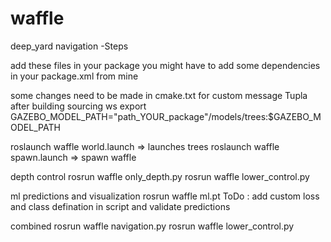 # waffle
deep_yard navigation
-Steps

add these files in your package
you might have to add some dependencies in your package.xml from mine

some changes need to be made in cmake.txt for custom message Tupla
after building sourcing ws
export GAZEBO_MODEL_PATH="path_YOUR_package"/models/trees:$GAZEBO_MODEL_PATH

roslaunch waffle world.launch  => launches trees
roslaunch waffle spawn.launch => spawn waffle

depth control
rosrun waffle only_depth.py
rosrun waffle lower_control.py

ml predictions and visualization
rosrun waffle ml.pt
ToDo : add custom loss and class defination in script and validate predictions

combined
rosrun waffle navigation.py
rosrun waffle lower_control.py

